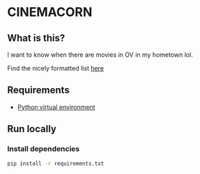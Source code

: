 # CINEMACORN

## What is this?

I want to know when there are movies in OV in my hometown lol.

Find the nicely formatted list [here](https://github.com/julic0rn/cinemacorn/releases)

## Requirements

- [Python virtual environment](https://packaging.python.org/en/latest/guides/installing-using-pip-and-virtual-environments/)

## Run locally

### Install dependencies

```sh
pip install -r requirements.txt
```
